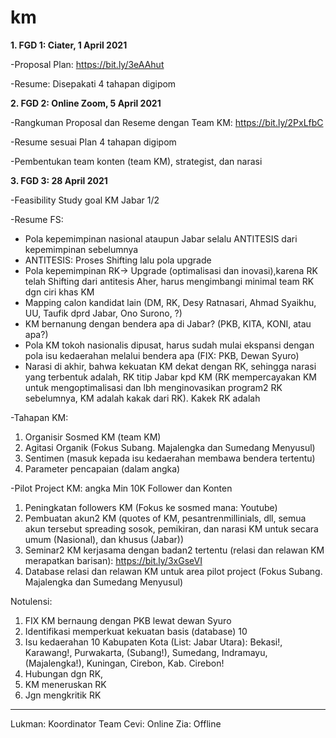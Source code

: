 # km

**1. FGD 1:  Ciater, 1 April 2021**

-Proposal Plan: https://bit.ly/3eAAhut

-Resume: Disepakati 4 tahapan digipom

**2. FGD 2: Online Zoom, 5 April 2021**

-Rangkuman Proposal dan Reseme dengan Team KM: https://bit.ly/2PxLfbC

-Resume sesuai Plan 4 tahapan digipom

-Pembentukan team konten (team KM), strategist, dan narasi


**3. FGD 3: 28 April 2021** 

-Feasibility Study goal KM Jabar 1/2

-Resume FS: 

* Pola kepemimpinan nasional ataupun Jabar selalu ANTITESIS dari kepemimpinan sebelumnya
* ANTITESIS: Proses Shifting lalu pola upgrade 
* Pola kepemimpinan RK-> Upgrade (optimalisasi dan inovasi),karena RK telah Shifting dari antitesis Aher, harus mengimbangi minimal team RK dgn ciri khas KM
* Mapping calon kandidat lain (DM, RK, Desy Ratnasari, Ahmad Syaikhu, UU, Taufik dprd Jabar, Ono Surono, ?)
* KM bernanung dengan bendera apa di Jabar? (PKB, KITA, KONI, atau apa?)
* Pola KM tokoh nasionalis dipusat, harus sudah mulai ekspansi dengan pola isu kedaerahan melalui bendera apa (FIX: PKB, Dewan Syuro)
* Narasi di akhir, bahwa kekuatan KM dekat dengan RK, sehingga narasi yang terbentuk adalah, RK titip Jabar kpd KM (RK mempercayakan KM untuk mengoptimalisasi dan lbh menginovasikan program2 RK sebelumnya, KM adalah kakak dari RK). Kakek RK adalah 

-Tahapan KM:
1. Organisir Sosmed KM (team KM)
2. Agitasi Organik (Fokus Subang. Majalengka dan Sumedang Menyusul)
3. Sentimen (masuk kepada isu kedaerahan membawa bendera tertentu)
4. Parameter pencapaian (dalam angka)

-Pilot Project KM: angka Min 10K Follower dan Konten

1. Peningkatan followers KM (Fokus ke sosmed mana: Youtube)
2. Pembuatan akun2 KM (quotes of KM, pesantrenmillinials, dll, semua akun tersebut spreading sosok, pemikiran, dan narasi KM untuk secara umum (Nasional), dan khusus (Jabar))
3. Seminar2 KM kerjasama dengan badan2 tertentu (relasi dan relawan KM merapatkan barisan): https://bit.ly/3xGseVI
5. Database relasi dan relawan KM untuk area pilot project (Fokus Subang. Majalengka dan Sumedang Menyusul)

Notulensi:

1. FIX KM bernaung dengan PKB lewat dewan Syuro
2. Identifikasi memperkuat kekuatan basis (database) 10
3. Isu kedaerahan 10 Kabupaten Kota (List: Jabar Utara): Bekasi!, Karawang!, Purwakarta, (Subang!), Sumedang, Indramayu, (Majalengka!), Kuningan, Cirebon, Kab. Cirebon!
5. Hubungan dgn RK, 
6. KM meneruskan RK
7. Jgn mengkritik RK

________________________________________

Lukman: Koordinator Team
Cevi: Online
Zia: Offline



 

